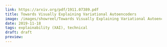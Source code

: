 ```yaml
---
link: https://arxiv.org/pdf/1911.07389.pdf
title: Towards Visually Explaining Variational Autoencoders
image: /images/showreel/Towards Visually Explaining Variational Autoencoders.jpg
date: 2019-11-18
tags: explainability (XAI), technical
draft: draft
preview:
---
```



